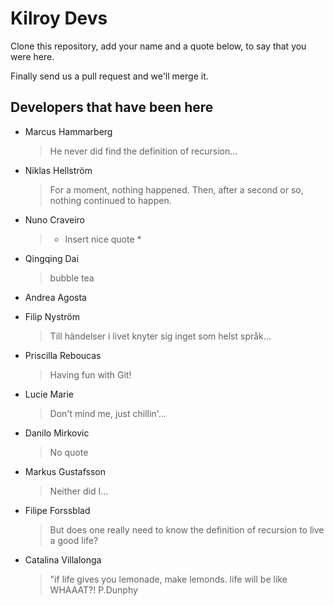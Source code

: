 # Kilroy Devs

Clone this repository, add your name and a quote below, to say that you were here.

Finally send us a pull request and we'll merge it.

## Developers that have been here

- Marcus Hammarberg
  > He never did find the definition of recursion...
- Niklas Hellström
  > For a moment, nothing happened. Then, after a second or so, nothing continued to happen.
- Nuno Craveiro
  > - Insert nice quote \*
- Qingqing Dai
  > bubble tea
- Andrea Agosta
- Filip Nyström
  > Till händelser i livet knyter sig inget som helst språk...
- Priscilla Reboucas
  > Having fun with Git!
- Lucie Marie
  > Don't mind me, just chillin'...
- Danilo Mirkovic
  > No quote
- Markus Gustafsson

  > Neither did I...

- Filipe Forssblad
  > But does one really need to know the definition of recursion to live a good life?
- Catalina Villalonga
  > "if life gives you lemonade, make lemonds. life will be like WHAAAT?! P.Dunphy
